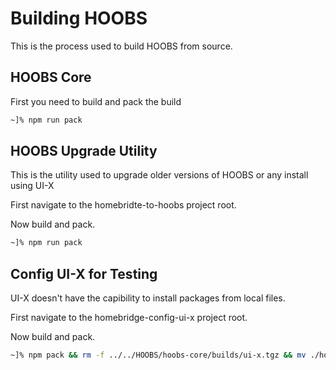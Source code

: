 # Building HOOBS
This is the process used to build HOOBS from source.

## HOOBS Core
First you need to build and pack the build

```bash
~]% npm run pack
```

## HOOBS Upgrade Utility
This is the utility used to upgrade older versions of HOOBS or any install using UI-X

First navigate to the homebridte-to-hoobs project root.

Now build and pack.

```bash
~]% npm run pack
```

## Config UI-X for Testing
UI-X doesn't have the capibility to install packages from local files.

First navigate to the homebridge-config-ui-x project root.

Now build and pack.

```bash
~]% npm pack && rm -f ../../HOOBS/hoobs-core/builds/ui-x.tgz && mv ./homebridge-config-ui-x-*.tgz ../../HOOBS/hoobs-core/builds/ui-x.tgz
```

